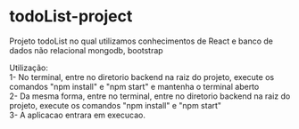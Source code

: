 # todoList-project

Projeto todoList no qual utilizamos conhecimentos de React e banco de dados não relacional mongodb, bootstrap <br>

Utilização: <br>
  1- No terminal, entre no diretorio backend na raiz do projeto, execute os comandos "npm install" e "npm start" e mantenha o terminal aberto <br>
  2- Da mesma forma, entre no terminal, entre no diretorio backend na raiz do projeto, execute os comandos "npm install" e "npm start" <br>
  3- A aplicacao entrara em execucao. <br>
  
 

